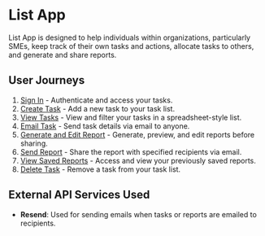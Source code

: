 # List App

List App is designed to help individuals within organizations, particularly SMEs, keep track of their own tasks and actions, allocate tasks to others, and generate and share reports.

## User Journeys

1. [Sign In](docs/journeys/sign-in.md) - Authenticate and access your tasks.
2. [Create Task](docs/journeys/create-task.md) - Add a new task to your task list.
3. [View Tasks](docs/journeys/view-tasks.md) - View and filter your tasks in a spreadsheet-style list.
4. [Email Task](docs/journeys/email-task.md) - Send task details via email to anyone.
5. [Generate and Edit Report](docs/journeys/generate-and-edit-report.md) - Generate, preview, and edit reports before sharing.
6. [Send Report](docs/journeys/send-report.md) - Share the report with specified recipients via email.
7. [View Saved Reports](docs/journeys/view-saved-reports.md) - Access and view your previously saved reports.
8. [Delete Task](docs/journeys/delete-task.md) - Remove a task from your task list.

## External API Services Used

- **Resend**: Used for sending emails when tasks or reports are emailed to recipients.